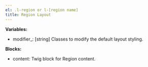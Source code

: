 ```yaml
---
el: .l-region or l-[region name]
title: Region Layout
---
```


__Variables:__
* modifier_: [string] Classes to modify the default layout styling.

__Blocks:__
* content: Twig block for Region content.